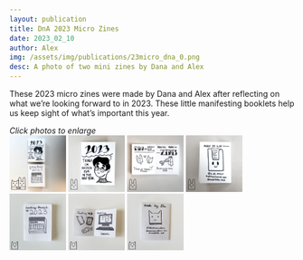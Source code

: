 ```yaml
---
layout: publication
title: DnA 2023 Micro Zines
date: 2023_02_10
author: Alex
img: /assets/img/publications/23micro_dna_0.png
desc: A photo of two mini zines by Dana and Alex
---
```


These 2023 micro zines were made by Dana and Alex after reflecting on what we’re looking forward to in 2023. These little manifesting booklets help us keep sight of what’s important this year.

*Click photos to enlarge*  
<a href="/assets/img/publications/23micro_dna_1.png"><img src="/assets/img/publications/23micro_dna_1.png" alt="A photo of two mini zines by Dana and Alex." width="100"></a>
<a href="/assets/img/publications/23micro_alex_1.png"><img src="/assets/img/publications/23micro_alex_1.png" alt="A photo of the cover of Things I’m Excited for in the New Year, a zine by Alex O'Keefe." width="100"></a>
<a href="/assets/img/publications/23micro_alex_2.png"><img src="/assets/img/publications/23micro_alex_2.png" alt="A photo of inside pages in Things I’m Excited for in the New Year, a zine by Alex O'Keefe." width="100"></a>
<a href="/assets/img/publications/23micro_alex_3.png"><img src="/assets/img/publications/23micro_alex_3.png" alt="A photo of the back cover of Things I’m Excited for in the New Year, a zine by Alex O'Keefe." width="100"></a>
<a href="/assets/img/publications/2023-micro_dana_1.png"><img src="/assets/img/publications/2023-micro_dana_1.png" alt="A photo of the cover of Looking Forward to 2023, a zine by Dana Amundsen." width="100"></a>
<a href="/assets/img/publications/2023-micro_dana_2.png"><img src="/assets/img/publications/2023-micro_dana_2.png" alt="A photo of inside pages in Looking Forward to 2023, a zine by Dana Amundsen." width="100"></a>
<a href="/assets/img/publications/2023-micro_dana_3.png"><img src="/assets/img/publications/2023-micro_dana_3.png" alt="A photo of the back cover of Looking Forward to 2023, a zine by Dana Amundsen." width="100"></a>
